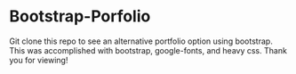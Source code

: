 # Bootstrap-Porfolio

Git clone this repo to see an alternative portfolio option using bootstrap.
This was accomplished with bootstrap, google-fonts, and heavy css.
Thank you for viewing!
